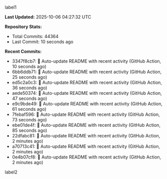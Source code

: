 
label1 
<!-- ACTIVITY_START -->
**Last Updated:** 2025-10-06 04:27:32 UTC

**Repository Stats:**
- Total Commits: 44364
- Last Commit: 10 seconds ago

**Recent Commits:**
- 3347f8cb7: 🤖 Auto-update README with recent activity (GitHub Action, 10 seconds ago)
- 6bb6ddb71: 🤖 Auto-update README with recent activity (GitHub Action, 25 seconds ago)
- ed5c2a0c3: 🤖 Auto-update README with recent activity (GitHub Action, 36 seconds ago)
- aede50374: 🤖 Auto-update README with recent activity (GitHub Action, 47 seconds ago)
- e9c9bde49: 🤖 Auto-update README with recent activity (GitHub Action, 61 seconds ago)
- 7febaf596: 🤖 Auto-update README with recent activity (GitHub Action, 73 seconds ago)
- ebe01de4f: 🤖 Auto-update README with recent activity (GitHub Action, 85 seconds ago)
- 22dfabc81: 🤖 Auto-update README with recent activity (GitHub Action, 2 minutes ago)
- a70713c41: 🤖 Auto-update README with recent activity (GitHub Action, 2 minutes ago)
- 0e4b07cf8: 🤖 Auto-update README with recent activity (GitHub Action, 2 minutes ago)
<!-- ACTIVITY_END -->

label2
